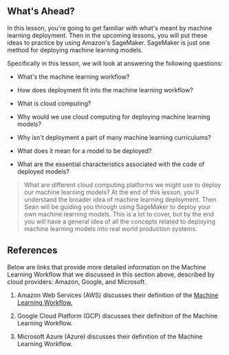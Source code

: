 ## What's Ahead?
In this lesson, you're going to get familiar with what's meant by machine learning deployment. Then in the upcoming lessons, you will put these ideas to practice by using Amazon's SageMaker. SageMaker is just one method for deploying machine learning models.

Specifically in this lesson, we will look at answering the following questions:

* What's the machine learning workflow?

* How does deployment fit into the machine learning workflow?

* What is cloud computing?

* Why would we use cloud computing for deploying machine learning models?

* Why isn't deployment a part of many machine learning curriculums?

* What does it mean for a model to be deployed?

* What are the essential characteristics associated with the code of deployed models?

> What are different cloud computing platforms we might use to deploy our machine learning models?
At the end of this lesson, you'll understand the broader idea of machine learning deployment. Then Sean will be guiding you through using SageMaker to deploy your own machine learning models. This is a lot to cover, but by the end you will have a general idea of all the concepts related to deploying machine learning models into real world production systems.

## References
Below are links that provide more detailed information on the Machine Learning Workflow that we discussed in this section above, described by cloud providers: Amazon, Google, and Microsoft.

1. Amazon Web Services (AWS) discusses their definition of the [Machine Learning Workflow.](https://docs.aws.amazon.com/sagemaker/latest/dg/how-it-works-mlconcepts.html)

2. Google Cloud Platform (GCP) discusses their definition of the Machine Learning Workflow.

3. Microsoft Azure (Azure) discusses their definition of the Machine Learning Workflow.
